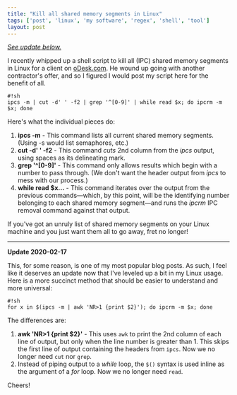 ```yaml
---
title: "Kill all shared memory segments in Linux"
tags: ['post', 'linux', 'my software', 'regex', 'shell', 'tool']
layout: post
---
```


_[See update below.](#update)_

I recently whipped up a shell script to kill all (IPC) shared memory
segments in Linux for a client on [oDesk.com](http://www.odesk.com). He
wound up going with another contractor's offer, and so I figured I would
post my script here for the benefit of all.<!--more-->

    #!sh
    ipcs -m | cut -d' ' -f2 | grep '^[0-9]' | while read $x; do ipcrm -m $x; done

Here's what the individual pieces do:

1. **ipcs -m** - This command lists all current shared memory segments.
   (Using -s would list semaphores, etc.)
2. **cut -d' ' -f2** - This command *cuts* 2nd column from the *ipcs*
   output, using spaces as its delineating mark.
3. **grep '^[0-9]'** - This command only allows results which begin
   with a number to pass through. (We don't want the header output from
   *ipcs* to mess with our process.)
4. **while read $x...** - This command iterates over the output from
   the previous commands—which, by this point, will be the identifying
   number belonging to each shared memory segment—and runs the *ipcrm*
   IPC removal command against that output.

If you've got an unruly list of shared memory segments on your Linux
machine and you just want them all to go away, fret no longer!

---

<a name="update"></a>
**Update 2020-02-17**

This, for some reason, is one of my most popular blog posts. As such, I feel
like it deserves an update now that I've leveled up a bit in my Linux usage.
Here is a more succinct method that should be easier to understand and more
universal:

    #!sh
    for x in $(ipcs -m | awk 'NR>1 {print $2}'); do ipcrm -m $x; done

The differences are:

1. **awk 'NR>1 {print $2}'** - This uses `awk` to print the 2nd column of each
   line of output, but only when the line number is greater than 1. This
   skips the first line of output containing the headers from `ipcs`. Now
   we no longer need `cut` nor `grep`.
2. Instead of piping output to a _while_ loop, the `$()` syntax is used inline
   as the argument of a _for_ loop. Now we no longer need `read`.

Cheers!
